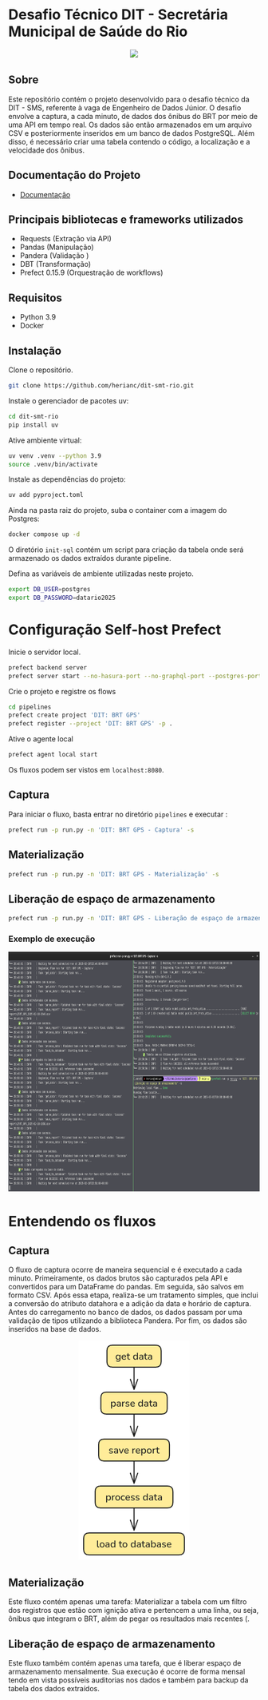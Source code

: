 # Desafio Técnico DIT - Secretária Municipal de Saúde do Rio
<div align='center'>
 <img src="https://github.com/herianc/dit-smt-rio/blob/main/images/header.png?raw=true">
</div>

## Sobre
Este repositório contém o projeto desenvolvido para o desafio técnico da DIT - SMS, referente à vaga de Engenheiro de Dados Júnior. O desafio envolve a captura, a cada minuto, de dados dos ônibus do BRT por meio de uma API em tempo real. Os dados são então armazenados em um arquivo CSV e posteriormente inseridos em um banco de dados PostgreSQL. Além disso, é necessário criar uma tabela contendo o código, a localização e a velocidade dos ônibus.

## Documentação do Projeto
- [Documentação](https://github.com/herianc/dit-smt-rio/wiki)

## Principais bibliotecas e frameworks utilizados

- Requests (Extração via API)
- Pandas  (Manipulação)
- Pandera (Validação )
- DBT (Transformação)
- Prefect 0.15.9 (Orquestração de workflows)
## Requisitos 
- Python 3.9
- Docker

## Instalação

Clone o repositório.
```bash
git clone https://github.com/herianc/dit-smt-rio.git
```

Instale o gerenciador de pacotes uv:

```bash
cd dit-smt-rio
pip install uv
```
Ative ambiente virtual:

```bash
uv venv .venv --python 3.9
source .venv/bin/activate
```
Instale as dependências do projeto:

```bash
uv add pyproject.toml
```

Ainda na pasta raiz do projeto, suba o container com a imagem do Postgres:

```bash
docker compose up -d
```

O diretório `init-sql` contém um script para criação da tabela onde será armazenado os dados extraídos durante pipeline.

Defina as variáveis de ambiente utilizadas neste projeto. 

```bash
export DB_USER=postgres
export DB_PASSWORD=datario2025
```

# Configuração Self-host Prefect

Inicie o servidor local.
```bash
prefect backend server
prefect server start --no-hasura-port --no-graphql-port --postgres-port '5433'-d
```
Crie o projeto e registre os flows
```bash
cd pipelines
prefect create project 'DIT: BRT GPS'
prefect register --project 'DIT: BRT GPS' -p .
```
Ative o agente local
```bash
prefect agent local start
```
Os fluxos podem ser vistos em `localhost:8080`.

## Captura
Para iniciar o fluxo, basta entrar no diretório `pipelines` e executar :

```bash
prefect run -p run.py -n 'DIT: BRT GPS - Captura' -s
```

## Materialização

```bash
prefect run -p run.py -n 'DIT: BRT GPS - Materialização' -s
```

## Liberação de espaço de armazenamento
```bash
prefect run -p run.py -n 'DIT: BRT GPS - Liberação de espaço de armazenamento' -s
```

### Exemplo de execução

<div align=center>
 <img src="https://github.com/herianc/datario/blob/main/images/image.png?raw=true" width="800" height="480">
</div>

# Entendendo os fluxos

## Captura

O fluxo de captura ocorre de maneira sequencial e é executado a cada minuto. Primeiramente, os dados brutos são capturados pela API e convertidos para um DataFrame do pandas. Em seguida, são salvos em formato CSV. Após essa etapa, realiza-se um tratamento simples, que inclui a conversão do atributo datahora e a adição da data e horário de captura. Antes do carregamento no banco de dados, os dados passam por uma validação de tipos utilizando a biblioteca Pandera. Por fim, os dados são inseridos na base de dados.


<div align=center>
 <img src="https://github.com/herianc/datario/blob/main/images/mermaid_diagram.png?raw=true" width="222" height="440">
</div>


## Materialização

Este fluxo contém apenas uma tarefa: Materializar a tabela com um filtro dos registros que estão com ignição ativa e pertencem a uma linha, ou seja, ônibus que integram o BRT, além de pegar os resultados mais recentes (. 

## Liberação de espaço de armazenamento

Este fluxo também contém apenas uma tarefa, que é liberar espaço de armazenamento mensalmente. Sua execução é ocorre de forma mensal tendo em vista possíveis auditorias nos dados e também para backup da tabela dos dados extraídos.
